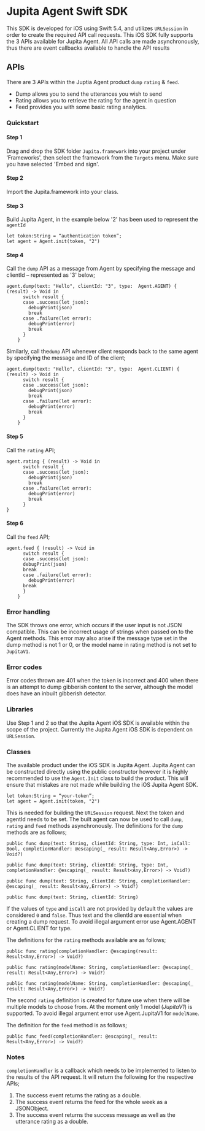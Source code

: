 # Jupita Agent Swift SDK

This SDK is developed for iOS using Swift 5.4, and utilizes `URLSession` in order to create the required API call requests. This iOS SDK fully supports the 3 APIs available for Jupita Agent. All API calls are made asynchronously, thus there are event callbacks available to handle the API results

## APIs

There are 3 APIs within the Juptia Agent product 
`dump` `rating` & `feed`. 

* Dump allows you to send the utterances you wish to send
* Rating allows you to retrieve the rating for the agent in question
* Feed provides you with some basic rating analytics. 

### Quickstart

#### Step 1

Drag and drop the SDK folder `Jupita.framework` into your project under ‘Frameworks', then select the framework from the `Targets` menu. Make sure you have selected 'Embed and sign'.

#### Step 2

Import the Jupita.framework into your class.

#### Step 3

Build Jupita Agent, in the example below '2' has been used to represent the `agentId`

```
let token:String = “authentication token”; 
let agent = Agent.init(token, "2")
```

#### Step 4

Call the `dump` API as a message from Agent by specifying the message and clientId – represented as '3' below;

```
agent.dump(text: "Hello", clientId: "3", type:  Agent.AGENT) { (result) -> Void in
      switch result {
      case .success(let json):
        debugPrint(json)
        break
      case .failure(let error):
        debugPrint(error)
        break
      }
    }
```

Similarly, call the`dump` API whenever client responds back to the same agent by specifying the message and ID of the client;


```
agent.dump(text: "Hello", clientId: "3", type:  Agent.CLIENT) { (result) -> Void in
      switch result {
      case .success(let json):
        debugPrint(json)
        break
      case .failure(let error):
        debugPrint(error)
        break
      }
    }
```

#### Step 5

Call the `rating` API;

```
agent.rating { (result) -> Void in
      switch result {
      case .success(let json):
        debugPrint(json)
        break
      case .failure(let error):
        debugPrint(error)
        break
      }
}
```

#### Step 6

Call the `feed` API;

```
agent.feed { (result) -> Void in
      switch result {
      case .success(let json):
      debugPrint(json)
      break
      case .failure(let error):
        debugPrint(error)
      break
      }
    }
```


### Error handling

The SDK throws one error, which occurs if the user input is not JSON compatible. This can be incorrect usage of strings when passed on to the Agent methods. This error may also arise if the message type set in the dump method is not 1 or 0, or the model name in rating method is not set to `JupitaV1`.

### Error codes 

Error codes thrown are 401 when the token is incorrect and 400 when there is an attempt to dump gibberish content to the server, although the model does have an inbuilt gibberish detector. 

### Libraries

Use Step 1 and 2 so that the Jupita Agent iOS SDK is available within the scope of the project. Currently the Jupita Agent iOS SDK is dependent on `URLSession`.

### Classes

The available product under the iOS SDK is Jupita Agent. Jupita Agent can be constructed directly using the public constructor however it is highly recommended to use the `Agent.Init` class to build the product. This will ensure that mistakes are not made while building the iOS Jupita Agent SDK.

```
let token:String = “your-token”; 
let agent = Agent.init(token, "2")
```


This is needed for building the `URLSession` request. Next the token and agentId needs to be set.
The built agent can now be used to call `dump`, `rating` and `feed` methods asynchronously. The definitions for the `dump` methods are as follows;

```
public func dump(text: String, clientId: String, type: Int, isCall: Bool, completionHandler: @escaping(_ result: Result<Any,Error>) -> Void?)
 
public func dump(text: String, clientId: String, type: Int, completionHandler: @escaping(_ result: Result<Any,Error>) -> Void?)
 
public func dump(text: String, clientId: String, completionHandler: @escaping(_ result: Result<Any,Error>) -> Void?)
 
public func dump(text: String, clientId: String) 
```

If the values of `type` and `isCall` are not provided by default the values are considered `0` and `false`. Thus text and the clientId are essential when creating a dump request. To avoid illegal argument error use Agent.AGENT or Agent.CLIENT for type.

The definitions for the `rating` methods available are as follows;

```
public func rating(completionHandler: @escaping(result: Result<Any,Error>) -> Void?)

public func rating(modelName: String, completionHandler: @escaping(_ result: Result<Any,Error>) -> Void?) 

public func rating(modelName: String, completionHandler: @escaping(_ result: Result<Any,Error>) -> Void?) 
```

The second `rating` definition is created for future use when there will be multiple models to choose from. At the moment only 1 model (*JupitaV1*) is supported. To avoid illegal argument error use Agent.JupitaV1 for `modelName`.

The definition for the `feed` method is as follows;

```
public func feed(completionHandler: @escaping(_ result: Result<Any,Error>) -> Void?)
```

### Notes

`completionHandler` is a callback which needs to be implemented to listen to the results of the API request. It will return the following for the respective APIs;

1. The success event returns the rating as a double.
2. The success event returns the feed for the whole week as a JSONObject.
3. The success event returns the success message as well as the utterance rating as a double.
